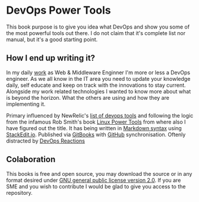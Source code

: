 DevOps Power Tools
=======

This book purpose is to give you idea what DevOps and show you some of the most powerful tools out there. I do not claim that it's complete list nor manual, but it's a good starting point.

## How I end up writing it?
In my daily [work](http://linkedin.com/in/miglen) as Web & Middleware Enginner I'm more or less a DevOps engineer. As we all know in the IT area you need to update your knowledge daily, self educate and keep on track with the innovations to stay current. Alongside my work related technologies I wanted to know more about what is beyond the horizon. What the others are using and how they are implementing it.

Primary influenced by NewRelic's [list of devops tools](http://newrelic.com/devops/toolset) and following the logic from the infamous Rob Smith's book [Linux Power Tools](http://www.rodsbooks.com/powertools/ "ISBN-13: 978-0782142266 | ISBN-10: 0782142265") from where also I have figured out the title. It has being written in [Markdown syntax](http://daringfireball.net/projects/markdown/syntax) using [StackEdit.io](http://stackedit.io). Published via [GitBooks](https://www.gitbook.com/@miglen) with [GitHub](http://github.com/miglen) synchronisation. Oftenly distracted by [DevOps Reactions](http://devopsreactions.tumblr.com/)

## Colaboration
This books is free and open source, you may download the source or in any format desired under [GNU general public license version 2.0](https://github.com/miglen/devops-power-tools/blob/master/LICENSE).
If you are SME and you wish to contribute I would be glad to give you access to the repository.